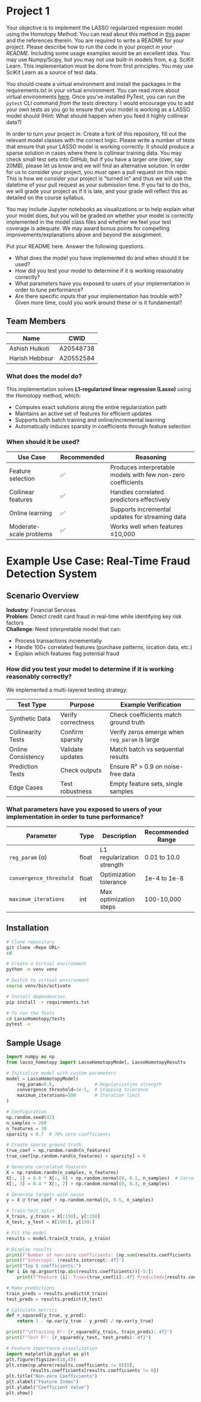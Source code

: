 # Project 1 

Your objective is to implement the LASSO regularized regression model using the Homotopy Method. You can read about this method in [this](https://people.eecs.berkeley.edu/~elghaoui/Pubs/hom_lasso_NIPS08.pdf) paper and the references therein. You are required to write a README for your project. Please describe how to run the code in your project *in your README*. Including some usage examples would be an excellent idea. You may use Numpy/Scipy, but you may not use built-in models from, e.g. SciKit Learn. This implementation must be done from first principles. You may use SciKit Learn as a source of test data.

You should create a virtual environment and install the packages in the requirements.txt in your virtual environment. You can read more about virtual environments [here](https://docs.python.org/3/library/venv.html). Once you've installed PyTest, you can run the `pytest` CLI command *from the tests* directory. I would encourage you to add your own tests as you go to ensure that your model is working as a LASSO model should (Hint: What should happen when you feed it highly collinear data?)

In order to turn your project in: Create a fork of this repository, fill out the relevant model classes with the correct logic. Please write a number of tests that ensure that your LASSO model is working correctly. It should produce a sparse solution in cases where there is collinear training data. You may check small test sets into GitHub, but if you have a larger one (over, say 20MB), please let us know and we will find an alternative solution. In order for us to consider your project, you *must* open a pull request on this repo. This is how we consider your project is "turned in" and thus we will use the datetime of your pull request as your submission time. If you fail to do this, we will grade your project as if it is late, and your grade will reflect this as detailed on the course syllabus. 

You may include Jupyter notebooks as visualizations or to help explain what your model does, but you will be graded on whether your model is correctly implemented in the model class files and whether we feel your test coverage is adequate. We may award bonus points for compelling improvements/explanations above and beyond the assignment.

Put your README here. Answer the following questions.

* What does the model you have implemented do and when should it be used?
* How did you test your model to determine if it is working reasonably correctly?
* What parameters have you exposed to users of your implementation in order to tune performance? 
* Are there specific inputs that your implementation has trouble with? Given more time, could you work around these or is it fundamental?

## Team Members
| Name            | CWID      |
|-----------------|-----------|
| Ashish Hulkoti  | A20548738 |
| Harish Hebbsur  | A20552584 |

### What does the model do?
This implementation solves **L1-regularized linear regression (Lasso)** using the Homotopy method, which:
- Computes exact solutions along the entire regularization path
- Maintains an active set of features for efficient updates
- Supports both batch training and online/incremental learning
- Automatically induces sparsity in coefficients through feature selection

### When should it be used?

| Use Case | Recommended | Reasoning |
|----------|-------------|-----------|
| Feature selection | ✅ | Produces interpretable models with few non-zero coefficients |
| Collinear features | ✅ | Handles correlated predictors effectively |
| Online learning | ✅ | Supports incremental updates for streaming data |
| Moderate-scale problems | ✅ | Works well when features ≤10,000 |

# Example Use Case: Real-Time Fraud Detection System

## Scenario Overview
**Industry**: Financial Services  
**Problem**: Detect credit card fraud in real-time while identifying key risk factors  
**Challenge**: Need interpretable model that can:
- Process transactions incrementally
- Handle 100+ correlated features (purchase patterns, location data, etc.)
- Explain which features flag potential fraud

### How did you test your model to determine if it is working reasonably correctly?

We implemented a multi-layered testing strategy:

| Test Type | Purpose | Example Verification |
|-----------|---------|----------------------|
| Synthetic Data | Verify correctness | Check coefficients match ground truth |
| Collinearity Tests | Confirm sparsity | Verify zeros emerge when `reg_param` is large |
| Online Consistency | Validate updates | Match batch vs sequential results |
| Prediction Tests | Check outputs | Ensure R² > 0.9 on noise-free data |
| Edge Cases | Test robustness | Empty feature sets, single samples |

### What parameters have you exposed to users of your implementation in order to tune performance?

| Parameter | Type | Description | Recommended Range | Default |
|-----------|------|-------------|-------------------|---------|
| `reg_param` (α) | float | L1 regularization strength | 0.01 to 10.0 | 1.0 |
| `convergence_threshold` | float | Optimization tolerance | 1e-4 to 1e-8 | 1e-6 |
| `maximum_iterations` | int | Max optimization steps | 100-10,000 | 1000 |


## Installation

```bash
# Clone repository
git clone <Repo URL>
cd 

# Create a Virtual environment
python -m venv venv

# Switch to virtual environment
source venv/bin/activate

# Install dependencies
pip install -r requirements.txt

# To run the Tests
cd LassoHomotopy/tests
pytest -v
```
## Sample Usage

```python
import numpy as np
from lasso_homotopy import LassoHomotopyModel, LassoHomotopyResults

# Initialize model with custom parameters
model = LassoHomotopyModel(
    reg_param=0.8,               # Regularization strength
    convergence_threshold=1e-5,  # Stopping tolerance
    maximum_iterations=500       # Iteration limit
)

# Configuration
np.random.seed(42)
n_samples = 200
n_features = 30
sparsity = 0.7  # 70% zero coefficients

# Create sparse ground truth
true_coef = np.random.randn(n_features)
true_coef[np.random.rand(n_features) < sparsity] = 0

# Generate correlated features
X = np.random.randn(n_samples, n_features)
X[:, 1] = 0.6 * X[:, 0] + np.random.normal(0, 0.1, n_samples)  # Correlated features
X[:, 3] = 0.4 * X[:, 2] + np.random.normal(0, 0.3, n_samples)

# Generate targets with noise
y = X @ true_coef + np.random.normal(0, 0.5, n_samples)

# Train-test split
X_train, y_train = X[:150], y[:150]
X_test, y_test = X[150:], y[150:]

# Fit the model
results = model.train(X_train, y_train)

# Display results
print(f"Number of non-zero coefficients: {np.sum(results.coefficients != 0)}/{n_features}")
print(f"Intercept: {results.intercept:.4f}")
print("Top 5 coefficients:")
for i in np.argsort(np.abs(results.coefficients))[-5:]:
    print(f"Feature {i}: True={true_coef[i]:.4f} Predicted={results.coefficients[i]:.4f}")

# Make predictions
train_preds = results.predict(X_train)
test_preds = results.predict(X_test)

# Calculate metrics
def r_squared(y_true, y_pred):
    return 1 - np.var(y_true - y_pred) / np.var(y_true)

print(f"\nTraining R²: {r_squared(y_train, train_preds):.4f}")
print(f"Test R²: {r_squared(y_test, test_preds):.4f}")

# Feature importance visualization
import matplotlib.pyplot as plt
plt.figure(figsize=(10,4))
plt.stem(np.where(results.coefficients != 0)[0], 
         results.coefficients[results.coefficients != 0])
plt.title("Non-zero Coefficients")
plt.xlabel("Feature Index")
plt.ylabel("Coefficient Value")
plt.show()
```
